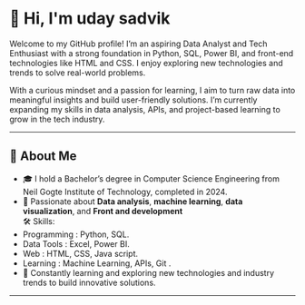 # 👋 Hi, I'm uday sadvik  

Welcome to my GitHub profile! I’m an aspiring Data Analyst and Tech Enthusiast with a strong foundation in Python, SQL, Power BI, and front-end technologies like HTML and CSS. I enjoy exploring new technologies and trends to solve real-world problems.

With a curious mindset and a passion for learning, I aim to turn raw data into meaningful insights and build user-friendly solutions. I’m currently expanding my skills in data analysis, APIs, and project-based learning to grow in the tech industry.

---

## 🌟 About Me  
- 🎓 I hold a Bachelor’s degree in Computer Science Engineering from Neil Gogte Institute of Technology, completed in 2024.
- 🌱 Passionate about **Data analysis**, **machine learning**, **data visualization**, and **Front and development**  
🛠️ Skills:  
- Programming : Python, SQL.
- Data Tools  :  Excel, Power BI.
- Web         : HTML, CSS, Java script. 
- Learning    : Machine Learning, APIs, Git .  
- 🚀 Constantly learning and exploring new technologies and industry trends to build innovative solutions. 

---
